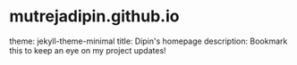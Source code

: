 # mutrejadipin.github.io
theme: jekyll-theme-minimal
title: Dipin's homepage
description: Bookmark this to keep an eye on my project updates!
